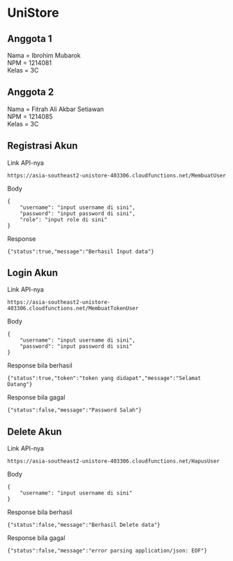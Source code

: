 # UniStore
## Anggota 1
Nama	= Ibrohim Mubarok <br />
NPM		= 1214081 <br />
Kelas	= 3C <br />
## Anggota 2
Nama	= Fitrah Ali Akbar Setiawan <br />
NPM		= 1214085 <br />
Kelas	= 3C <br />

## Registrasi Akun

Link API-nya

```
https://asia-southeast2-unistore-403306.cloudfunctions.net/MembuatUser
```

Body

```
{
    "username": "input username di sini",
    "password": "input password di sini",
	"role": "input role di sini"
}
```

Response

```
{"status":true,"message":"Berhasil Input data"}
```

## Login Akun

Link API-nya

```
https://asia-southeast2-unistore-403306.cloudfunctions.net/MembuatTokenUser
```

Body

```
{
    "username": "input username di sini",
    "password": "input password di sini"
}
```

Response bila berhasil

```
{"status":true,"token":"token yang didapat","message":"Selamat Datang"}
```

Response bila gagal

```
{"status":false,"message":"Password Salah"}
```

## Delete Akun

Link API-nya

```
https://asia-southeast2-unistore-403306.cloudfunctions.net/HapusUser

```

Body

```
{
    "username": "input username di sini"
}
```

Response bila berhasil

```
{"status":false,"message":"Berhasil Delete data"}
```

Response bila gagal

```
{"status":false,"message":"error parsing application/json: EOF"}
```
